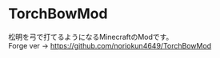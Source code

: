 # TorchBowMod
松明を弓で打てるようになるMinecraftのModです。  
Forge ver → https://github.com/noriokun4649/TorchBowMod
